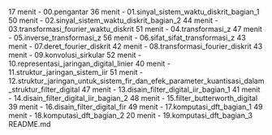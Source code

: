 17 menit - 00.pengantar
36 menit - 01.sinyal_sistem_waktu_diskrit_bagian_1
50 menit - 02.sinyal_sistem_waktu_diskrit_bagian_2
44 menit - 03.transformasi_fourier_waktu_diskrit
51 menit - 04.transformasi_z
47 menit - 05.inverse_transformasi_z
56 menit - 06.sifat_sifat_transformasi_z
43 menit - 07.deret_fourier_diskrit
42 menit - 08.transformasi_fourier_diskrit
43 menit - 09.konvolusi_sirkular
52 menit - 10.representasi_jaringan_digital_linier
40 menit - 11.struktur_jaringan_sistem_iir
51 menit - 12.struktur_jaringan_untuk_sistem_fir_dan_efek_parameter_kuantisasi_dalam_struktur_filter_digital
47 menit - 13.disain_filter_digital_iir_bagian_1
41 menit - 14.disain_filter_digital_iir_bagian_2
48 menit - 15.filter_butterworth_digital
39 menit - 16.disain_filter_digital_fir
49 menit - 17.komputasi_dft_bagian_1
49 menit - 18.komputasi_dft_bagian_2
20 menit - 19.komputasi_dft_bagian_3
README.md
